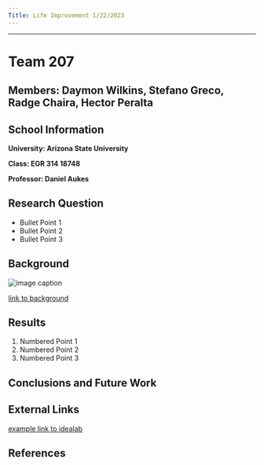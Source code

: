 ```yaml
---
Title: Life Improvement 1/22/2023
---
```

---
# Team 207 
## Members: Daymon Wilkins, Stefano Greco, Radge Chaira, Hector Peralta

## School Information

**University: Arizona State University**

**Class: EGR 314 18748**

**Professor: Daniel Aukes**

## Research Question

* Bullet Point 1
* Bullet Point 2
* Bullet Point 3

## Background

![image caption](https://idealab.asu.edu/assets/images/research/jumper1.png)

[link to background](/background)

## Results

1. Numbered Point 1
1. Numbered Point 2
1. Numbered Point 3

## Conclusions and Future Work

## External Links

[example link to idealab](https://idealab.asu.edu)


## References
